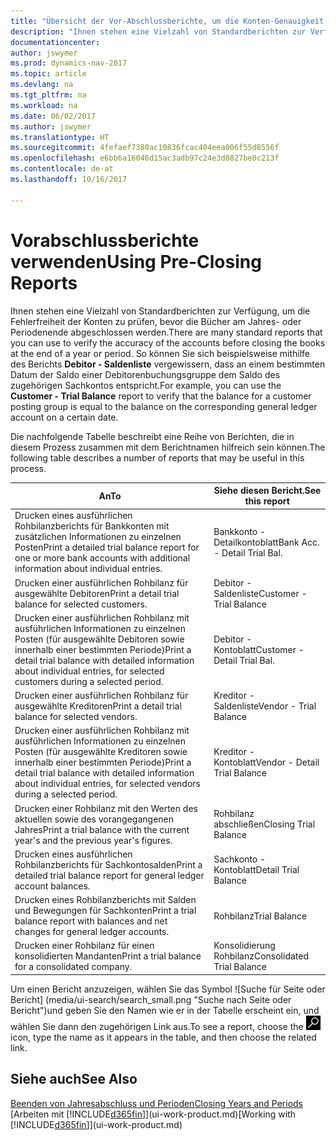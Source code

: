 ```yaml
---
title: "Übersicht der Vor-Abschlussberichte, um die Konten-Genauigkeit sicherzustellen"
description: "Ihnen stehen eine Vielzahl von Standardberichten zur Verfügung, um die Fehlerfreiheit der Konten zu prüfen, bevor die Bücher am Jahres- oder Periodenende abgeschlossen werden."
documentationcenter: 
author: jswymer
ms.prod: dynamics-nav-2017
ms.topic: article
ms.devlang: na
ms.tgt_pltfrm: na
ms.workload: na
ms.date: 06/02/2017
ms.author: jswymer
ms.translationtype: HT
ms.sourcegitcommit: 4fefaef7380ac10836fcac404eea006f55d8556f
ms.openlocfilehash: e6bb6a16046d15ac3adb97c24e3d8827be0c213f
ms.contentlocale: de-at
ms.lasthandoff: 10/16/2017

---
```

# <a name="using-pre-closing-reports"></a><span data-ttu-id="e1f80-103">Vorabschlussberichte verwenden</span><span class="sxs-lookup"><span data-stu-id="e1f80-103">Using Pre-Closing Reports</span></span>
<span data-ttu-id="e1f80-104">Ihnen stehen eine Vielzahl von Standardberichten zur Verfügung, um die Fehlerfreiheit der Konten zu prüfen, bevor die Bücher am Jahres- oder Periodenende abgeschlossen werden.</span><span class="sxs-lookup"><span data-stu-id="e1f80-104">There are many standard reports that you can use to verify the accuracy of the accounts before closing the books at the end of a year or period.</span></span> <span data-ttu-id="e1f80-105">So können Sie sich beispielsweise mithilfe des Berichts **Debitor - Saldenliste** vergewissern, dass an einem bestimmten Datum der Saldo einer Debitorenbuchungsgruppe dem Saldo des zugehörigen Sachkontos entspricht.</span><span class="sxs-lookup"><span data-stu-id="e1f80-105">For example, you can use the **Customer - Trial Balance** report to verify that the balance for a customer posting group is equal to the balance on the corresponding general ledger account on a certain date.</span></span>

<span data-ttu-id="e1f80-106">Die nachfolgende Tabelle beschreibt eine Reihe von Berichten, die in diesem Prozess zusammen mit dem Berichtnamen hilfreich sein können.</span><span class="sxs-lookup"><span data-stu-id="e1f80-106">The following table describes a number of reports that may be useful in this process.</span></span>

| <span data-ttu-id="e1f80-107">An</span><span class="sxs-lookup"><span data-stu-id="e1f80-107">To</span></span> | <span data-ttu-id="e1f80-108">Siehe diesen Bericht.</span><span class="sxs-lookup"><span data-stu-id="e1f80-108">See this report</span></span> |
| --- | --- |
| <span data-ttu-id="e1f80-109">Drucken eines ausführlichen Rohbilanzberichts für Bankkonten mit zusätzlichen Informationen zu einzelnen Posten</span><span class="sxs-lookup"><span data-stu-id="e1f80-109">Print a detailed trial balance report for one or more bank accounts with additional information about individual entries.</span></span> |<span data-ttu-id="e1f80-110">Bankkonto - Detailkontoblatt</span><span class="sxs-lookup"><span data-stu-id="e1f80-110">Bank Acc. - Detail Trial Bal.</span></span> |
| <span data-ttu-id="e1f80-111">Drucken einer ausführlichen Rohbilanz für ausgewählte Debitoren</span><span class="sxs-lookup"><span data-stu-id="e1f80-111">Print a detail trial balance for selected customers.</span></span> |<span data-ttu-id="e1f80-112">Debitor - Saldenliste</span><span class="sxs-lookup"><span data-stu-id="e1f80-112">Customer - Trial Balance</span></span> |
| <span data-ttu-id="e1f80-113">Drucken einer ausführlichen Rohbilanz mit ausführlichen Informationen zu einzelnen Posten (für ausgewählte Debitoren sowie innerhalb einer bestimmten Periode)</span><span class="sxs-lookup"><span data-stu-id="e1f80-113">Print a detail trial balance with detailed information about individual entries, for selected customers during a selected period.</span></span> |<span data-ttu-id="e1f80-114">Debitor - Kontoblatt</span><span class="sxs-lookup"><span data-stu-id="e1f80-114">Customer - Detail Trial Bal.</span></span> |
| <span data-ttu-id="e1f80-115">Drucken einer ausführlichen Rohbilanz für ausgewählte Kreditoren</span><span class="sxs-lookup"><span data-stu-id="e1f80-115">Print a detail trial balance for selected vendors.</span></span> |<span data-ttu-id="e1f80-116">Kreditor - Saldenliste</span><span class="sxs-lookup"><span data-stu-id="e1f80-116">Vendor - Trial Balance</span></span> |
| <span data-ttu-id="e1f80-117">Drucken einer ausführlichen Rohbilanz mit ausführlichen Informationen zu einzelnen Posten (für ausgewählte Kreditoren sowie innerhalb einer bestimmten Periode)</span><span class="sxs-lookup"><span data-stu-id="e1f80-117">Print a detail trial balance with detailed information about individual entries, for selected vendors during a selected period.</span></span> |<span data-ttu-id="e1f80-118">Kreditor - Kontoblatt</span><span class="sxs-lookup"><span data-stu-id="e1f80-118">Vendor - Detail Trial Balance</span></span> |
| <span data-ttu-id="e1f80-119">Drucken einer Rohbilanz mit den Werten des aktuellen sowie des vorangegangenen Jahres</span><span class="sxs-lookup"><span data-stu-id="e1f80-119">Print a trial balance with the current year's and the previous year's figures.</span></span> |<span data-ttu-id="e1f80-120">Rohbilanz abschließen</span><span class="sxs-lookup"><span data-stu-id="e1f80-120">Closing Trial Balance</span></span> |
| <span data-ttu-id="e1f80-121">Drucken eines ausführlichen Rohbilanzberichts für Sachkontosalden</span><span class="sxs-lookup"><span data-stu-id="e1f80-121">Print a detailed trial balance report for general ledger account balances.</span></span> |<span data-ttu-id="e1f80-122">Sachkonto - Kontoblatt</span><span class="sxs-lookup"><span data-stu-id="e1f80-122">Detail Trial Balance</span></span> |
| <span data-ttu-id="e1f80-123">Drucken eines Rohbilanzberichts mit Salden und Bewegungen für Sachkonten</span><span class="sxs-lookup"><span data-stu-id="e1f80-123">Print a trial balance report with balances and net changes for general ledger accounts.</span></span> |<span data-ttu-id="e1f80-124">Rohbilanz</span><span class="sxs-lookup"><span data-stu-id="e1f80-124">Trial Balance</span></span> |
| <span data-ttu-id="e1f80-125">Drucken einer Rohbilanz für einen konsolidierten Mandanten</span><span class="sxs-lookup"><span data-stu-id="e1f80-125">Print a trial balance for a consolidated company.</span></span> |<span data-ttu-id="e1f80-126">Konsolidierung Rohbilanz</span><span class="sxs-lookup"><span data-stu-id="e1f80-126">Consolidated Trial Balance</span></span> |

<span data-ttu-id="e1f80-127">Um einen Bericht anzuzeigen, wählen Sie das Symbol ![Suche für Seite oder Bericht] (media/ui-search/search_small.png "Suche nach Seite oder Bericht")und geben Sie den Namen wie er in der Tabelle erscheint ein, und wählen Sie dann den zugehörigen Link aus.</span><span class="sxs-lookup"><span data-stu-id="e1f80-127">To see a report, choose the ![Search for Page or Report](media/ui-search/search_small.png "Search for Page or Report icon") icon, type the name as it appears in the table, and then choose the related link.</span></span>

## <a name="see-also"></a><span data-ttu-id="e1f80-128">Siehe auch</span><span class="sxs-lookup"><span data-stu-id="e1f80-128">See Also</span></span>
[<span data-ttu-id="e1f80-129">Beenden von Jahresabschluss und Perioden</span><span class="sxs-lookup"><span data-stu-id="e1f80-129">Closing Years and Periods</span></span>](year-close-years-periods.md)  
<span data-ttu-id="e1f80-130">[Arbeiten mit [!INCLUDE[d365fin](includes/d365fin_md.md)]](ui-work-product.md)</span><span class="sxs-lookup"><span data-stu-id="e1f80-130">[Working with [!INCLUDE[d365fin](includes/d365fin_md.md)]](ui-work-product.md)</span></span>


